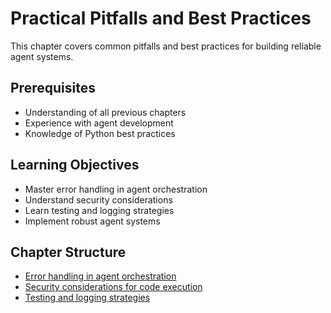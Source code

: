 # Practical Pitfalls and Best Practices

This chapter covers common pitfalls and best practices for building reliable agent systems.

## Prerequisites

- Understanding of all previous chapters
- Experience with agent development
- Knowledge of Python best practices

## Learning Objectives

- Master error handling in agent orchestration
- Understand security considerations
- Learn testing and logging strategies
- Implement robust agent systems

## Chapter Structure

* [Error handling in agent orchestration](practical-pitfalls-and-best-practices/error-handling-in-agent-orchestration.html)
* [Security considerations for code execution](practical-pitfalls-and-best-practices/security-considerations-for-code-execution.html)
* [Testing and logging strategies](practical-pitfalls-and-best-practices/testing-and-logging-strategies.html)
